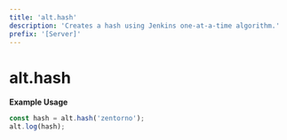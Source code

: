```yaml
---
title: 'alt.hash'
description: 'Creates a hash using Jenkins one-at-a-time algorithm.'
prefix: '[Server]'
---
```


# alt.hash

**Example Usage**

```js
const hash = alt.hash('zentorno');
alt.log(hash);
```
